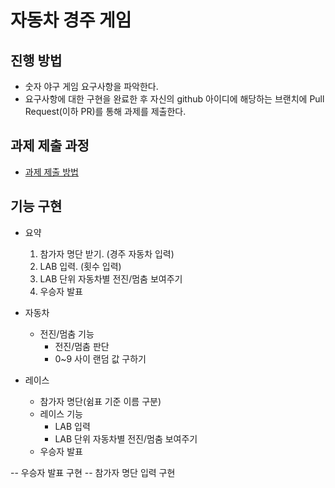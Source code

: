 # 자동차 경주 게임
## 진행 방법
* 숫자 야구 게임 요구사항을 파악한다.
* 요구사항에 대한 구현을 완료한 후 자신의 github 아이디에 해당하는 브랜치에 Pull Request(이하 PR)를 통해 과제를 제출한다.

## 과제 제출 과정
* [과제 제출 방법](https://github.com/next-step/nextstep-docs/tree/master/precourse)

## 기능 구현
* 요약
    1. 참가자 명단 받기. (경주 자동차 입력)
    2. LAB 입력. (횟수 입력)
    3. LAB 단위 자동차별 전진/멈춤 보여주기
    4. 우승자 발표

* 자동차
    * 전진/멈춤 기능
        * 전진/멈춤 판단
        * 0~9 사이 랜덤 값 구하기

* 레이스
    * 참가자 명단(쉼표 기준 이름 구분)
    * 레이스 기능
        * LAB 입력
        * LAB 단위 자동차별 전진/멈춤 보여주기
    * 우승자 발표
    
-- 우승자 발표 구현
-- 참가자 명단 입력 구현

